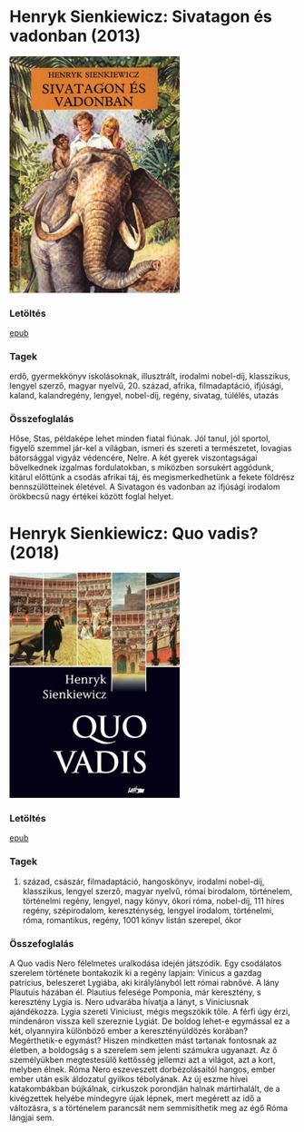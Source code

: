 # <a name="id_382">Henryk Sienkiewicz: Sivatagon és vadonban (2013)</a>
<img src="https://github.com/BercziSandor/calibre_lib/raw/main/libs/main/Henryk%20Sienkiewicz/Sivatagon%20es%20vadonban%20%28382%29/cover.jpg" alt="cover" width="300"/>

### Letöltés
[epub](https://github.com/BercziSandor/calibre_lib/raw/main/libs/main/Henryk%20Sienkiewicz/Sivatagon%20es%20vadonban%20%28382%29/Sivatagon%20es%20vadonban%20-%20Henryk%20Sienkiewicz.epub)

### Tagek
erdő, gyermekkönyv iskolásoknak, illusztrált, irodalmi nobel-díj, klasszikus, lengyel szerző, magyar nyelvű, 20. század, afrika, filmadaptáció, ifjúsági, kaland, kalandregény, lengyel, nobel-díj, regény, sivatag, túlélés, utazás

### Összefoglalás
<p class="description">Hőse, Stas, példaképe lehet minden fiatal fiúnak. Jól tanul, jól sportol, figyelő szemmel jár-kel a világban, ismeri és szereti a természetet, lovagias bátorsággal vigyáz védencére, Nelre. A két gyerek viszontagságai bővelkednek izgalmas fordulatokban, s miközben sorsukért aggódunk, kitárul előttünk a csodás afrikai táj, és megismerkedhetünk a fekete földrész bennszülötteinek életével. A Sivatagon és vadonban az ifjúsági irodalom örökbecsű nagy értékei között foglal helyet.</p>


# <a name="id_386">Henryk Sienkiewicz: Quo vadis? (2018)</a>
<img src="https://github.com/BercziSandor/calibre_lib/raw/main/libs/main/Henryk%20Sienkiewicz/Quo%20vadis_%20%28386%29/cover.jpg" alt="cover" width="300"/>

### Letöltés
[epub](https://github.com/BercziSandor/calibre_lib/raw/main/libs/main/Henryk%20Sienkiewicz/Quo%20vadis_%20%28386%29/Quo%20vadis_%20-%20Henryk%20Sienkiewicz.epub)

### Tagek
1. század, császár, filmadaptáció, hangoskönyv, irodalmi nobel-díj, klasszikus, lengyel szerző, magyar nyelvű, római birodalom, történelem, történelmi regény, lengyel, nagy könyv, ókori róma, nobel-díj, 111 híres regény, szépirodalom, kereszténység, lengyel irodalom, történelmi, róma, romantikus, regény, 1001 könyv listán szerepel, ókor

### Összefoglalás
<div>
<p>A ​Quo vadis Nero félelmetes uralkodása idején játszódik. Egy csodálatos szerelem története bontakozik ki a regény lapjain: Vinicus a gazdag patrícius, beleszeret Lygiába, aki királylányból lett római rabnővé. A lány Plautuis házában él. Plautius felesége Pomponia, már keresztény, s keresztény Lygia is. Nero udvarába hívatja a lányt, s Viniciusnak ajándékozza. Lygia szereti Viniciust, mégis megszökik tőle. A férfi úgy érzi, mindenáron vissza kell szereznie Lygiát. De boldog lehet-e egymással ez a két, olyannyira különböző ember a keresztényüldözés korában? Megérthetik-e egymást? Hiszen mindketten mást tartanak fontosnak az életben, a boldogság s a szerelem sem jelenti számukra ugyanazt. Az ő személyükben megtestesülő kettősség jellemzi azt a világot, azt a kort, melyben élnek. Róma Nero eszeveszett dorbézolásaitól hangos, ember ember után esik áldozatul gyilkos tébolyának. Az új eszme hívei katakombákban bújkálnak, cirkuszok porondján halnak mártirhalált, de a kivégzettek helyébe mindegyre újak lépnek, mert megérett az idő a változásra, s a történelem parancsát nem semmisíthetik meg az égő Róma lángjai sem.</p></div>


